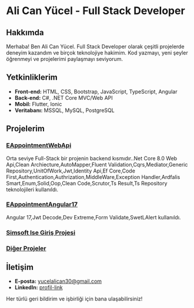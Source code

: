 # Ali Can Yücel - Full Stack Developer

## Hakkımda
Merhaba! Ben Ali Can Yücel. Full Stack Developer olarak çeşitli projelerde deneyim kazandım ve birçok teknolojiye hakimim. Kod yazmayı, yeni şeyler öğrenmeyi ve projelerimi paylaşmayı seviyorum.

## Yetkinliklerim
- **Front-end:** HTML, CSS, Bootstrap, JavaScript, TypeScript, Angular
- **Back-end:** C#, .NET Core MVC/Web API
- **Mobil:** Flutter, Ionic
- **Veritabanı:** MSSQL, MySQL, PostgreSQL

## Projelerim
### [EAppointmentWebApi](https://github.com/alicanyucel/EAppointment)
Orta seviye Full-Stack bir projenin backend kısmıdır..Net Core 8.0 Web Api,Clean Archiecture,AutoMapper,Fluent Validation,Cqrs,Mediator,Generic Repository,UnitOfWork,Jwt,Identity Api,Ef Core,Code First,Authentication,Authrization,MiddleWare,Exception Handler,Ardfalis Smart,Enum,Solid,Oop,Clean Code,Scrutor,Ts Result,Ts Repository teknolojileri kullanıldı.

### [EAppointmentAngular17](https://github.com/alicanyucel/EAppoitmentAngular)
Angular 17,Jwt Decode,Dev Extreme,Form Validate,SwetLAlert kullanıldı.
### [Simsoft Ise Giriş Projesi](https://github.com/alicanyucel/SimsoftIseGirisProjesi)

### [Diğer Projeler](https://github.com/alicanyucel?tab=repositories)

## İletişim
- **E-posta:** yucelalican30@gmail.com
- **LinkedIn:** [profil-link](https://www.linkedin.com/in/ali-can-y%C3%BCcel-062b6517a/)

Her türlü geri bildirim ve işbirliği için bana ulaşabilirsiniz!
